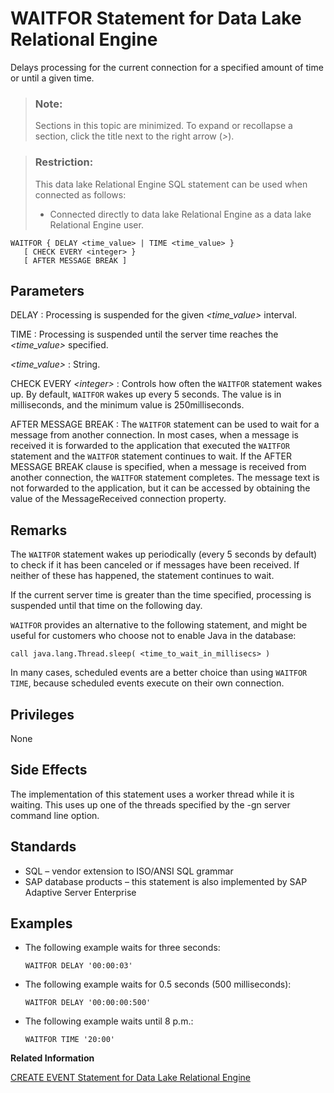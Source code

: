 <!-- loioa628a27784f210159b71d2c8007a65f9 -->

# WAITFOR Statement for Data Lake Relational Engine

Delays processing for the current connection for a specified amount of time or until a given time.



> ### Note:  
> Sections in this topic are minimized. To expand or recollapse a section, click the title next to the right arrow \(*\>*\).



> ### Restriction:  
> This data lake Relational Engine SQL statement can be used when connected as follows:
> 
> -   Connected directly to data lake Relational Engine as a data lake Relational Engine user.



```
WAITFOR { DELAY <time_value> | TIME <time_value> }
   [ CHECK EVERY <integer> }
   [ AFTER MESSAGE BREAK ]
```



<a name="loioa628a27784f210159b71d2c8007a65f9__IQ_Parameters"/>

## Parameters

 DELAY
 :   Processing is suspended for the given *<time\_value\>* interval.

  TIME
 :   Processing is suspended until the server time reaches the *<time\_value\>* specified.

  *<time\_value\>*
 :   String.

  CHECK EVERY *<integer\>*
 :   Controls how often the `WAITFOR` statement wakes up. By default, `WAITFOR` wakes up every 5 seconds. The value is in milliseconds, and the minimum value is 250milliseconds.

  AFTER MESSAGE BREAK
 :   The `WAITFOR` statement can be used to wait for a message from another connection. In most cases, when a message is received it is forwarded to the application that executed the `WAITFOR` statement and the `WAITFOR` statement continues to wait. If the AFTER MESSAGE BREAK clause is specified, when a message is received from another connection, the `WAITFOR` statement completes. The message text is not forwarded to the application, but it can be accessed by obtaining the value of the MessageReceived connection property.

 

<a name="loioa628a27784f210159b71d2c8007a65f9__IQ_Usage"/>

## Remarks

The `WAITFOR` statement wakes up periodically \(every 5 seconds by default\) to check if it has been canceled or if messages have been received. If neither of these has happened, the statement continues to wait.

If the current server time is greater than the time specified, processing is suspended until that time on the following day.

`WAITFOR` provides an alternative to the following statement, and might be useful for customers who choose not to enable Java in the database:

```
call java.lang.Thread.sleep( <time_to_wait_in_millisecs> )
```

In many cases, scheduled events are a better choice than using `WAITFOR TIME`, because scheduled events execute on their own connection.



<a name="loioa628a27784f210159b71d2c8007a65f9__IQ_Permissions"/>

## Privileges

None



<a name="loioa628a27784f210159b71d2c8007a65f9__IQ_Side_Effects"/>

## Side Effects

The implementation of this statement uses a worker thread while it is waiting. This uses up one of the threads specified by the -gn server command line option.



<a name="loioa628a27784f210159b71d2c8007a65f9__IQ_Standards"/>

## Standards

-   SQL – vendor extension to ISO/ANSI SQL grammar
-   SAP database products – this statement is also implemented by SAP Adaptive Server Enterprise



<a name="loioa628a27784f210159b71d2c8007a65f9__IQ_Examples"/>

## Examples

-   The following example waits for three seconds:

    ```
    WAITFOR DELAY '00:00:03'
    ```

-   The following example waits for 0.5 seconds \(500 milliseconds\):

    ```
    WAITFOR DELAY '00:00:00:500'
    ```

-   The following example waits until 8 p.m.:

    ```
    WAITFOR TIME '20:00'
    ```


**Related Information**  


[CREATE EVENT Statement for Data Lake Relational Engine](create-event-statement-for-data-lake-relational-engine-a617091.md "Defines an event and its associated handler for automating predefined actions. Also defines scheduled actions.")

